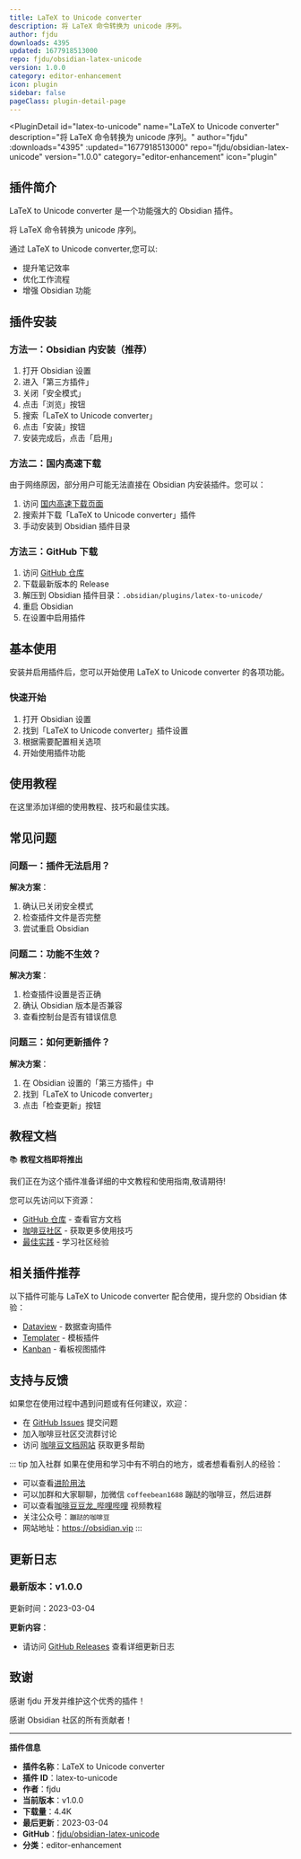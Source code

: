 ```yaml
---
title: LaTeX to Unicode converter
description: 将 LaTeX 命令转换为 unicode 序列。
author: fjdu
downloads: 4395
updated: 1677918513000
repo: fjdu/obsidian-latex-unicode
version: 1.0.0
category: editor-enhancement
icon: plugin
sidebar: false
pageClass: plugin-detail-page
---
```


<PluginDetail
  id="latex-to-unicode"
  name="LaTeX to Unicode converter"
  description="将 LaTeX 命令转换为 unicode 序列。"
  author="fjdu"
  :downloads="4395"
  :updated="1677918513000"
  repo="fjdu/obsidian-latex-unicode"
  version="1.0.0"
  category="editor-enhancement"
  icon="plugin"
>

<!-- AUTO_GENERATED_START -->
## 插件简介

LaTeX to Unicode converter 是一个功能强大的 Obsidian 插件。

将 LaTeX 命令转换为 unicode 序列。

通过 LaTeX to Unicode converter,您可以:

- 提升笔记效率
- 优化工作流程
- 增强 Obsidian 功能

<!-- AUTO_GENERATED_END -->

<!-- AUTO_GENERATED_START -->
## 插件安装

### 方法一：Obsidian 内安装（推荐）

1. 打开 Obsidian 设置
2. 进入「第三方插件」
3. 关闭「安全模式」
4. 点击「浏览」按钮
5. 搜索「LaTeX to Unicode converter」
6. 点击「安装」按钮
7. 安装完成后，点击「启用」

### 方法二：国内高速下载

由于网络原因，部分用户可能无法直接在 Obsidian 内安装插件。您可以：

1. 访问 [国内高速下载页面](/zh/documentation/obsidian-plugins-download.html)
2. 搜索并下载「LaTeX to Unicode converter」插件
3. 手动安装到 Obsidian 插件目录

### 方法三：GitHub 下载

1. 访问 [GitHub 仓库](https://github.com/fjdu/obsidian-latex-unicode)
2. 下载最新版本的 Release
3. 解压到 Obsidian 插件目录：`.obsidian/plugins/latex-to-unicode/`
4. 重启 Obsidian
5. 在设置中启用插件

## 基本使用

安装并启用插件后，您可以开始使用 LaTeX to Unicode converter 的各项功能。

### 快速开始

1. 打开 Obsidian 设置
2. 找到「LaTeX to Unicode converter」插件设置
3. 根据需要配置相关选项
4. 开始使用插件功能

<!-- AUTO_GENERATED_END -->

<!-- CUSTOM_CONTENT_START:tutorial -->
## 使用教程

在这里添加详细的使用教程、技巧和最佳实践。

<!-- CUSTOM_CONTENT_END:tutorial -->

<!-- SHARED_CONTENT_START -->
## 常见问题

### 问题一：插件无法启用？

**解决方案**：
1. 确认已关闭安全模式
2. 检查插件文件是否完整
3. 尝试重启 Obsidian

### 问题二：功能不生效？

**解决方案**：
1. 检查插件设置是否正确
2. 确认 Obsidian 版本是否兼容
3. 查看控制台是否有错误信息

### 问题三：如何更新插件？

**解决方案**：
1. 在 Obsidian 设置的「第三方插件」中
2. 找到「LaTeX to Unicode converter」
3. 点击「检查更新」按钮

## 教程文档

📚 **教程文档即将推出**

我们正在为这个插件准备详细的中文教程和使用指南,敬请期待!

您可以先访问以下资源：
- [GitHub 仓库](https://github.com/fjdu/obsidian-latex-unicode) - 查看官方文档
- [咖啡豆社区](/zh/bases/) - 获取更多使用技巧
- [最佳实践](/zh/best-practices/) - 学习社区经验

## 相关插件推荐

以下插件可能与 LaTeX to Unicode converter 配合使用，提升您的 Obsidian 体验：

- [Dataview](/zh/plugins/dataview.html) - 数据查询插件
- [Templater](/zh/plugins/templater-obsidian.html) - 模板插件
- [Kanban](/zh/plugins/obsidian-kanban.html) - 看板视图插件

## 支持与反馈

如果您在使用过程中遇到问题或有任何建议，欢迎：

- 在 [GitHub Issues](https://github.com/fjdu/obsidian-latex-unicode/issues) 提交问题
- 加入咖啡豆社区交流群讨论
- 访问 [咖啡豆文档网站](https://obsidian.vip) 获取更多帮助

::: tip 加入社群
如果在使用和学习中有不明白的地方，或者想看看别人的经验：
- 可以查看[进阶用法](/zh/advanced)
- 可以加群和大家聊聊，加微信 `coffeebean1688` 蹦跶的咖啡豆，然后进群
- 可以查看[咖啡豆豆龙_哔哩哔哩](https://space.bilibili.com/618777356) 视频教程
- 关注公众号：`蹦跶的咖啡豆`
- 网站地址：https://obsidian.vip
:::
<!-- SHARED_CONTENT_END -->

<!-- AUTO_GENERATED_START -->
## 更新日志

### 最新版本：v1.0.0

更新时间：2023-03-04

**更新内容**：
- 请访问 [GitHub Releases](https://github.com/fjdu/obsidian-latex-unicode/releases) 查看详细更新日志

## 致谢

感谢 fjdu 开发并维护这个优秀的插件！

感谢 Obsidian 社区的所有贡献者！

---

**插件信息**
- **插件名称**：LaTeX to Unicode converter
- **插件 ID**：latex-to-unicode
- **作者**：fjdu
- **当前版本**：v1.0.0
- **下载量**：4.4K
- **最后更新**：2023-03-04
- **GitHub**：[fjdu/obsidian-latex-unicode](https://github.com/fjdu/obsidian-latex-unicode)
- **分类**：editor-enhancement
<!-- AUTO_GENERATED_END -->

</PluginDetail>

